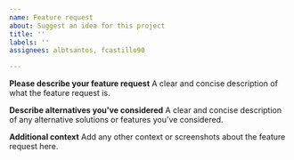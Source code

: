 ```yaml
---
name: Feature request
about: Suggest an idea for this project
title: ''
labels: ''
assignees: albtsantos, fcastillo90

---
```


**Please describe your feature request**
A clear and concise description of what the feature request is. 

**Describe alternatives you've considered**
A clear and concise description of any alternative solutions or features you've considered.

**Additional context**
Add any other context or screenshots about the feature request here.
